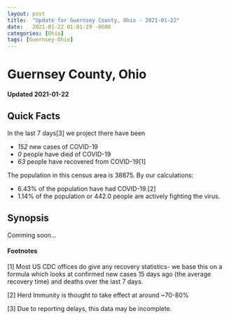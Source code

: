 ```yaml
---
layout: post
title:  "Update for Guernsey County, Ohio - 2021-01-22"
date:   2021-01-22 01:01:29 -0600
categories: [Ohio]
tags: [Guernsey-Ohio]
---
```


# Guernsey County, Ohio
#### Updated 2021-01-22

## Quick Facts

In the last 7 days[3] we project there have been
- *152* new cases of COVID-19
- *0* people have died of COVID-19
- *63* people have recovered from COVID-19[1]

The population in this census area is 38875. By our calculations:
- 6.43% of the population have had COVID-19.[2]
- 1.14% of the population or 442.0 people are actively fighting the virus.

## Synopsis

Comming soon...


#### Footnotes

[1] Most US CDC offices do give any recovery statistics- we base this on a formula which looks at confirmed new cases
15 days ago (the average recovery time) and deaths over the last 7 days.

[2] Herd Immunity is thought to take effect at around ~70-80%

[3] Due to reporting delays, this data may be incomplete.
 
    